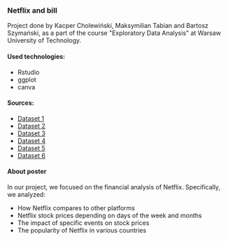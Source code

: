 ### Netflix and bill

Project done by Kacper Cholewiński, Maksymilian Tabian and Bartosz Szymański, as a part of the course "Exploratory Data Analysis" at Warsaw University of Technology.

#### Used technologies:
- Rstudio
- ggplot
- canva
  
#### Sources:
- [Dataset 1](https://www.kaggle.com/datasets/ranugadisansagamage/netflix-stocks)
- [Dataset 2](https://worldpopulationreview.com/country-rankings/netflix-users-by-country)
- [Dataset 3](https://ir.aboutamazon.com/overview/default.aspx)
- [Dataset 4](https://ir.netflix.net/ir-overview/profile/default.aspx)
- [Dataset 5](https://thewaltdisneycompany.com/)
- [Dataset 6](https://ir.corporate.discovery.com/investor-relations/default.aspx)

#### About poster
In our project, we focused on the financial analysis of Netflix. Specifically, we analyzed:
- How Netflix compares to other platforms
- Netflix stock prices depending on days of the week and months
- The impact of specific events on stock prices
- The popularity of Netflix in various countries
